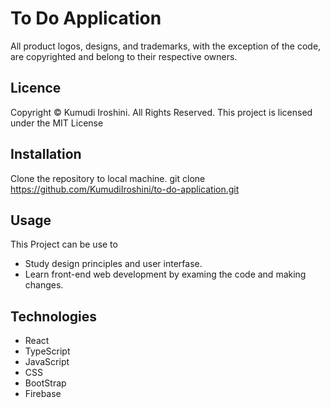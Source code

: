 # To Do Application

All product logos, designs, and trademarks, with the exception of the code, are copyrighted and belong to their respective owners.

## Licence

Copyright © Kumudi Iroshini. All Rights Reserved.
This project is licensed under the MIT License

## Installation

Clone the repository to local machine. 
git clone https://github.com/KumudiIroshini/to-do-application.git

## Usage

This Project can be use to

- Study design principles and user interfase.
- Learn front-end web development by examing the code and making changes.

## Technologies

- React
- TypeScript
- JavaScript
- CSS
- BootStrap
- Firebase
